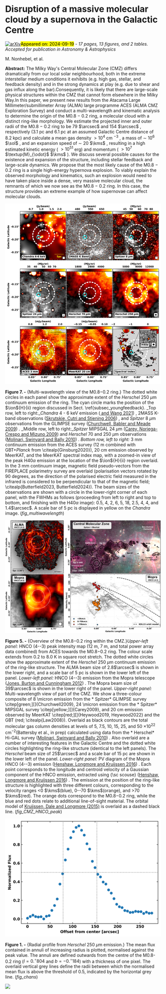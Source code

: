 <div class="macros" style="visibility:hidden;">
$\newcommand{\ensuremath}{}$
$\newcommand{\xspace}{}$
$\newcommand{\object}[1]{\texttt{#1}}$
$\newcommand{\farcs}{{.}''}$
$\newcommand{\farcm}{{.}'}$
$\newcommand{\arcsec}{''}$
$\newcommand{\arcmin}{'}$
$\newcommand{\ion}[2]{#1#2}$
$\newcommand{\textsc}[1]{\textrm{#1}}$
$\newcommand{\hl}[1]{\textrm{#1}}$
$\newcommand{\footnote}[1]{}$
$\newcommand{\HII}{\ion{H}{II}}$
$\newcommand{\Ha}{H{\alpha}}$
$\newcommand{\kms}{\rm km s^{-1}}$
$\newcommand{\xx}[1]{\textcolor{black}{ #1}}$
$\newcommand\kms{{\rm km s^{-1}}}$
$\newcommand\Kkms{{\rm K km s^{-1}}}$
$\newcommand\msun{{\mathrm{M}_\odot}}$
$\newcommand\lsun{{\mathrm{L}_\odot}}$
$\newcommand\micron{\hbox{\mum}}$
$\newcommand\solyr{{\rm M_\odot yr^{-1}}}$
$\newcommand\sol{{\rm M_\odot}}$
$\newcommand\dyncm{{\rm dyn cm^{-2}}}$
$\newcommand\ergs{{\rm  erg s^{-1}}}$
$\newcommand\cmsq{{\rm cm^{-2}}}$
$\newcommand\cmcb{{\rm cm^{-3}}}$
$\newcommand\gcmsq{{\rm g cm^{-2}}}$
$\newcommand\gcmcb{{\rm g cm^{-3}}}$
$\newcommand\Kcmcb{{\rm K cm^{-3}}}$
$\newcommand\ntdp{{\rm N_2D^+}}$
$\newcommand\name{{\rm the vortex}}$</div>



<div id="title">

# Disruption of a massive molecular cloud by a supernova in the Galactic Centre

</div>
<div id="comments">

[![arXiv](https://img.shields.io/badge/arXiv-2409.12185-b31b1b.svg)](https://arxiv.org/abs/2409.12185)<mark>Appeared on: 2024-09-19</mark> -  _17 pages, 13 figures, and 2 tables. Accepted for publication in Astronomy & Astrophysics_

</div>
<div id="authors">

M. Nonhebel, et al.

</div>
<div id="abstract">

**Abstract:** The Milky Way's Central Molecular Zone (CMZ) differs dramatically from our local solar neighbourhood, both in the extreme interstellar medium conditions it exhibits (e.g. high gas, stellar, and feedback density) and in the strong dynamics at play (e.g. due to shear and gas influx along the bar).Consequently, it is likely that there are large-scale physical structures within the CMZ that cannot form elsewhere in the Milky Way.In this paper, we present new results from the Atacama Large Millimeter/submillimeter Array (ALMA) large programme ACES (ALMA CMZ Exploration Survey) and conduct a multi-wavelength and kinematic analysis to determine the origin of the M0.8 $-$ 0.2 ring, a molecular cloud with a distinct ring-like morphology. We estimate the projected inner and outer radii of the M0.8 $-$ 0.2 ring to be 79 $\arcsec$ and 154 $\arcsec$ , respectively (3.1 pc and 6.1 pc at an assumed Galactic Centre distance of 8.2 kpc) and calculate a mean gas density $> 10^{4}$ cm $^{-3}$ , a mass of $\sim$ $10^6$ $\sol$ , and an expansion speed of $\sim$ 20 $\kms$ , resulting in a high estimated kinetic energy ( $> 10^{51}$ erg) and momentum ( $> 10^7$ $\textup{M}_{\odot}$ $\kms$ ). We discuss several possible causes for the existence and expansion of the structure, including stellar feedback and large-scale dynamics. We propose that the most likely cause of the M0.8 $-$ 0.2 ring is a single high-energy hypernova explosion. To viably explain the observed morphology and kinematics, such an explosion would need to have taken place inside a dense, very massive molecular cloud, the remnants of which we now see as the M0.8 $-$ 0.2 ring. In this case, the structure provides an extreme example of how supernovae can affect molecular clouds.

</div>

<div id="div_fig1">

<img src="tmp_2409.12185/./figures/multiwave_all_max_labels_updated_v4.png" alt="Fig7" width="100%"/>

**Figure 7. -** {Multi-wavelength view of the M0.8$-$0.2 ring.}
    The dotted white circles in each panel show the approximate extent of the _Herschel_ 250 $\mu$m continuum emission of the ring. The cyan circle marks the position of the $\ion${H}{ii} region discussed in Sect. \ref{subsec_youngfeedback}.
    _Top row, left to right:__Chandra_ 4 - 6 keV emission  ([ and Wang 2021]()) , 2MASS K-band observations  ([Skrutskie, Cutri and Stiening 2006]()) , and _Spitzer_ 8 $\mu$m observations from the GLIMPSE survey  ([Churchwell, Babler and Meade 2009]()) . _Middle row, left to right:__Spitzer_ MIPSGAL 24 $\mu$m  ([Carey, Noriega-Crespo and Mizuno 2009]())  and _Herschel_  70 and 250 $\mu$m observations  ([Molinari, Swinyard and Bally 2010]()) . _Bottom row, left to right:_ 3 mm continuum emission from the ACES survey (12 m combined with GBT+_Planck_ from \citealp{Ginsburg2020}), 20 cm emission observed by MeerKAT, and the MeerKAT spectral index map, with a zoomed-in view of the peak H40$\alpha$ emission at the location of the $\ion${H}{ii} region overlaid.
    In the 3 mm continuum image, magnetic field pseudo-vectors from the FIREPLACE polarimetry survey are overlaid (polarisation vectors rotated by 90 degrees, as the direction of the polarised electric field measured in the infrared is considered to be perpendicular to that of the magnetic field; \citealp{Butterfield2023, Butterfield2024}).
    The beam sizes of the observations are shown with a circle in the lower-right corner of each panel, with the FWHMs as follows (proceeding from left to right and top to bottom, and finishing with the H40$\alpha$ image): 0.5, 4, 2, 6, 5, 18, 2.5, 4, 4, and 1.4$\arcsec$. A scale bar of 5 pc is displayed in yellow on the _Chandra_ image. (*fig_multiwavelength*)

</div>
<div id="div_fig2">

<img src="tmp_2409.12185/./figures/hnco_rgb_v3.png" alt="Fig5" width="100%"/>

**Figure 5. -** {Overview of the M0.8$-$0.2 ring within the CMZ.}_Upper-left panel:_ HNCO (4--3) peak intensity map (12 m, 7 m, and total power array data combined) from ACES towards the M0.8$-$0.2 ring. The colour scale extends from 0.2 to 8.0 K in square root stretch. The dotted white circles show the approximate extent of the _Herschel_ 250 $\mu$m continuum emission of the ring-like structure. The ALMA beam size of 2.8$\arcsec$ is shown in the lower right, and a scale bar of 5 pc is shown in the lower left of the panel. _Lower-left panel:_ HNCO (4--3) emission from the Mopra telescope  ([Jones, Burton and Cunningham 2012]()) . The Mopra beam size of 39$\arcsec$ is shown in the lower right of the panel. _Upper-right panel:_ Multi-wavelength view of part of the CMZ. We show a three-colour composite of 8 \micron emission  from the * Spitzer* GLIMPSE survey \citep[green;][]{Churchwell2009}, 24 \micron emission from the * Spitzer* MIPSGAL survey \citep[yellow;][]{Carey2009}, and 20 cm emission observed by MeerKAT \citep[red;][]{Heywood2019, Heywood2022} and the GBT (red; \citealp{Law2008}). Overlaid as black contours are the total molecular gas column densities at levels of 5, 7.5, 10, 15, 25, and 50 $\times  10^{22}$ cm$^{-2}$(Battersby et al., in prep) calculated using data from the * Herschel* Hi-GAL survey  ([Molinari, Swinyard and Bally 2010]()) . Also overlaid are a number of interesting features in the Galactic Centre and the dotted white circles highlighting the ring-like structure (identical to the left panels). The _Herschel_ beam size of 25$\arcsec$ and a scale bar of 15 pc are shown in the lower left of the panel. _Lower-right panel:_ PV diagram of the Mopra HNCO (4--3) emission  ([Henshaw, Longmore and Kruijssen 2016]()) . Each point corresponds to the longitude and centroid velocity of a Gaussian component of the HNCO emission, extracted using {\sc scouse} ([Henshaw, Longmore and Kruijssen 2016]()) . The emission at the position of the ring-like structure is highlighted with three different colours, corresponding to the velocity ranges <0 $\kms$(blue), 0--70 $\kms$(orange), and >70 $\kms$(red). The orange dots correspond to the M0.8$-$0.2 ring, while the blue and red dots relate to additional line-of-sight material. The orbital model of [Kruijssen, Dale and Longmore (2015)]() is overlaid as a dashed black line. (*fig_CMZ_HNCO_peak*)

</div>
<div id="div_fig3">

<img src="tmp_2409.12185/./figures/radial-profile.png" alt="Fig1" width="100%"/>

**Figure 1. -** {Radial profile from _Herschel_ 250 $\mu$m emission.} The mean flux contained in annuli of increasing radius is plotted, normalised against the peak value. The annuli are defined outwards from the centre of the M0.8-0.2 ring ($l=0.^{\circ}804$ and $b=-0.^{\circ}184$) with a thickness of one pixel. The overlaid vertical grey lines define the radii between which the normalised mean flux is above the threshold of 0.5, indicated by the horizontal grey line. (*fig_chans*)

</div><div id="qrcode"><img src=https://api.qrserver.com/v1/create-qr-code/?size=100x100&data="https://arxiv.org/abs/2409.12185"></div>